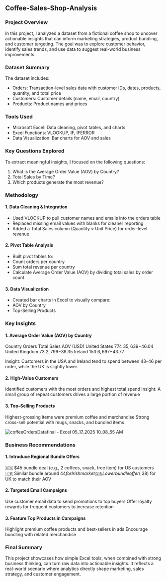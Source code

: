 ## Coffee-Sales-Shop-Analysis

### Project Overview
In this project, I analyzed a dataset from a fictional coffee shop to uncover actionable insights that can inform marketing strategies, product bundling, and customer targeting. The goal was to explore customer behavior, identify sales trends, and use data to suggest real-world business improvements.

### Dataset Summary
The dataset includes:
- Orders: Transaction-level sales data with customer IDs, dates, products, quantity, and total price
- Customers: Customer details (name, email, country)
- Products: Product names and prices

### Tools Used
- Microsoft Excel: Data cleaning, pivot tables, and charts
- Excel Functions: VLOOKUP, IF, IFERROR
- Data Visualization: Bar charts for AOV and sales

### Key Questions Explored
To extract meaningful insights, I focused on the following questions:

1. What is the Average Order Value (AOV) by Country?
2. Total Sales by Time?
3. Which products generate the most revenue?

### Methodology
#### 1. Data Cleaning & Integration
- Used VLOOKUP to pull customer names and emails into the orders table
- Replaced missing email values with blanks for cleaner reporting
- Added a Total Sales column (Quantity × Unit Price) for order-level revenue
#### 2. Pivot Table Analysis
- Built pivot tables to:
- Count orders per country
- Sum total revenue per country
- Calculate Average Order Value (AOV) by dividing total sales by order count
#### 3. Data Visualization
- Created bar charts in Excel to visually compare:
- AOV by Country
- Top-Selling Products

### Key Insights
#### 1. Average Order Value (AOV) by Country
Country Orders Total Sales AOV (USD) United States 774 $35,639-$46.04 United Kingdom 73 $2,799-$38.35 Ireland 153 $6,697-$43.77

Insight: Customers in the USA and Ireland tend to spend between $43–$46 per order, while the UK is slightly lower.

#### 2. High-Value Customers
Identified customers with the most orders and highest total spend
Insight: A small group of repeat customers drives a large portion of revenue

#### 3. Top-Selling Products
Highest-grossing items were premium coffee and merchandise
Strong cross-sell potential with mugs, snacks, and bundled items

![coffeeOrdersDatafinal - Excel 05_17_2025 10_08_55 AM](https://github.com/user-attachments/assets/5fd284c4-1535-4105-a3e9-aca08ef49baa)

### Business Recommendations
#### 1. Introduce Regional Bundle Offers
🇺🇸 $45 bundle deal (e.g., 2 coffees, snack, free item) for US customers
🇮🇪 Similar bundle around $44 for Irish market
🇬🇧 Lower bundle offer (~$38) for UK to match their AOV

#### 2. Targeted Email Campaigns
Use customer email data to send promotions to top buyers
Offer loyalty rewards for frequent customers to increase retention

#### 3. Feature Top Products in Campaigns
Highlight premium coffee products and best-sellers in ads
Encourage bundling with related merchandise

### Final Summary
This project showcases how simple Excel tools, when combined with strong business thinking, can turn raw data into actionable insights. It reflects a real-world scenario where analytics directly shape marketing, sales strategy, and customer engagement.



